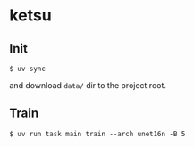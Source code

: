 # ketsu

## Init

```
$ uv sync
```

and download `data/` dir to the project root.


## Train

```
$ uv run task main train --arch unet16n -B 5
```
